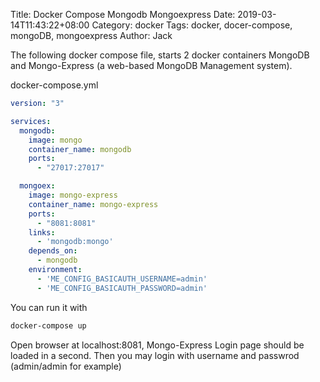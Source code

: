 Title: Docker Compose Mongodb Mongoexpress
Date: 2019-03-14T11:43:22+08:00
Category: docker
Tags: docker, docer-compose, mongoDB, mongoexpress
Author: Jack

The following docker compose file, starts 2 docker containers MongoDB and Mongo-Express (a web-based MongoDB Management system).

docker-compose.yml
```yaml
version: "3"

services:
  mongodb:
    image: mongo
    container_name: mongodb
    ports:
      - "27017:27017"

  mongoex:
    image: mongo-express
    container_name: mongo-express
    ports:
      - "8081:8081"
    links:
      - 'mongodb:mongo'
    depends_on:
      - mongodb
    environment:
      - 'ME_CONFIG_BASICAUTH_USERNAME=admin'
      - 'ME_CONFIG_BASICAUTH_PASSWORD=admin'
```

You can run it with
```bash
docker-compose up
```

Open browser at localhost:8081, Mongo-Express Login page should be loaded in a second. Then you may login with username and passwrod (admin/admin for example)
